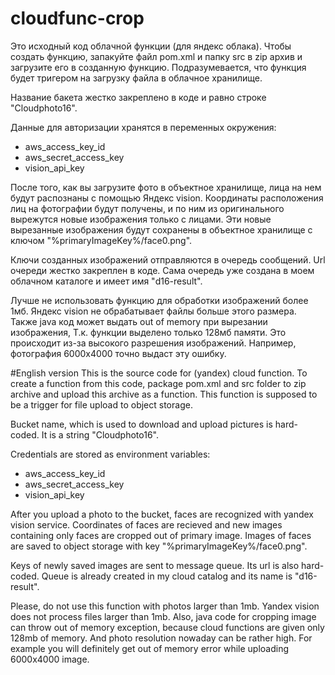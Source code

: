 # cloudfunc-crop
Это исходный код облачной функции (для яндекс облака).
Чтобы создать функцию, запакуйте файл pom.xml и папку src в zip архив и загрузите его в созданную функцию.
Подразумевается, что функция будет тригером на загрузку файла в облачное хранилище.

Название бакета жестко закреплено в коде и равно строке "Cloudphoto16".

Данные для авторизации хранятся в переменных окружения:
* aws_access_key_id
* aws_secret_access_key
* vision_api_key

После того, как вы загрузите фото в объектное хранилище, лица на нем будут распознаны с помощью Яндекс vision.
Координаты расположения лиц на фотографии будут получены, и по ним из оригинального вырежутся новые изображения только с лицами.
Эти новые вырезанные изображения будут сохранены в объектное хранилище с ключом "%primaryImageKey%/face0.png".

Ключи созданных изображений отправляются в очередь сообщений.
Url очереди жестко закреплен в коде.
Сама очередь уже создана в моем облачном каталоге и имеет имя "d16-result".

Лучше не использовать функцию для обработки изображений более 1мб.
Яндекс vision не обрабатывает файлы больше этого размера.
Также java код может выдать out of memory при вырезании изображения, Т.к. функции выделено только 128мб памяти.
Это происходит из-за высокого разрешения изображений.
Например, фотография 6000x4000 точно выдаст эту ошибку.

#English version
This is the source code for (yandex) cloud function.
To create a function from this code, package pom.xml and src folder to zip archive and upload this archive as a function. 
This function is supposed to be a trigger for file upload to object storage.

Bucket name, which is used to download and upload pictures is hard-coded. It is a string "Cloudphoto16".

Credentials are stored as environment variables:
* aws_access_key_id
* aws_secret_access_key
* vision_api_key

After you upload a photo to the bucket, faces are recognized with yandex vision service.
Coordinates of faces are recieved and new images containing only faces are cropped out of primary image.
Images of faces are saved to object storage with key "%primaryImageKey%/face0.png".

Keys of newly saved images are sent to message queue.
Its url is also hard-coded.
Queue is already created in my cloud catalog and its name is "d16-result".

Please, do not use this function with photos larger than 1mb.
Yandex vision does not process files larger than 1mb.
Also, java code for cropping image can throw out of memory exception, because cloud functions are given only 128mb of memory.
And photo resolution nowaday can be rather high. 
For example you will definitely get out of memory error while uploading 6000x4000 image.
